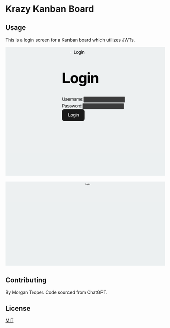 # Krazy Kanban Board

## Usage

This is a login screen for a Kanban board which utilizes JWTs.

![screenshot1](ch141.png)

![screenshot2](ch142.png)

## Contributing

By Morgan Troper. Code sourced from ChatGPT.

## License

[MIT](https://choosealicense.com/licenses/mit/)
